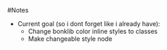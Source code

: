 #Notes
 - Current goal (so i dont forget like i already have):
    - Change bonklib color inline styles to classes
    - Make changeable style node
